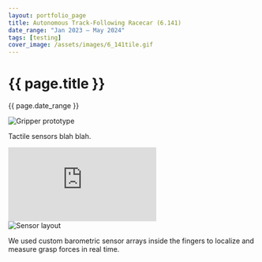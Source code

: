 ```yaml
---
layout: portfolio_page
title: Autonomous Track-Following Racecar (6.141)
date_range: "Jan 2023 – May 2024"
tags: [testing]
cover_image: /assets/images/6_141tile.gif
---
```


<div class="project-detail">
  <h1 class="project-title">{{ page.title }}</h1>
  <p class="project-dates">{{ page.date_range }}</p>

  <div class="project-section">
    <img src="/assets/images/gripper-1.jpg" alt="Gripper prototype" class="project-image">
    <p>Tactile sensors blah blah.</p>
  </div>

  <div class="project-section">
    <iframe class="project-video" src="https://www.youtube.com/embed/VIDEO_ID" title="YouTube video" frameborder="0" allowfullscreen></iframe>
  </div>

  <div class="project-section">
    <img src="/assets/images/gripper-2.jpg" alt="Sensor layout" class="project-image">
    <p>We used custom barometric sensor arrays inside the fingers to localize and measure grasp forces in real time.</p>
  </div>

</div>



